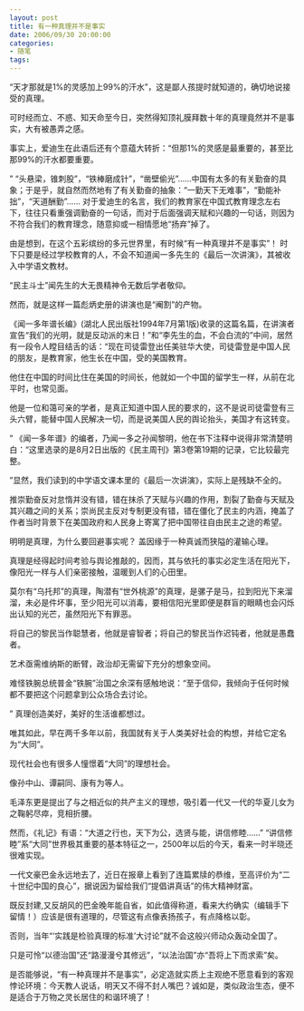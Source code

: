 ```yaml
---
layout: post
title: 有一种真理并不是事实
date: 2006/09/30 20:00:00
categories: 
- 随笔
tags: 
---
```


“天才那就是1%的灵感加上99%的汗水”，这是鄙人孩提时就知道的，确切地说接受的真理。

可时经而立、不惑、知天命至今日，突然得知顶礼膜拜数十年的真理竟然并不是事实，大有被愚弄之感。

事实上，爱迪生在此语后还有个意蕴大转折：“但那1%的灵感是最重要的，甚至比那99%的汗水都要重要。

” “头悬梁，锥刺股”，“铁棒磨成针”，“凿壁偷光”……中国有太多的有关勤奋的具象；于是乎，就自然而然地有了有关勤奋的抽象：“一勤天下无难事”，“勤能补拙”，“天道酬勤”…… 对于爱迪生的名言，我们的教育家在中国式教育理念左右下，往往只看重强调勤奋的一句话，而对于后面强调天赋和兴趣的一句话，则因为不符合我们的教育理念，随意抑或一相情愿地“扬弃”掉了。

由是想到，在这个五彩缤纷的多元世界里，有时候“有一种真理并不是事实”！ 时下只要是经过学校教育的人，不会不知道闻一多先生的《最后一次讲演》，其被收入中学语文教材。

“民主斗士”闻先生的大无畏精神令无数后学者敬仰。

然而，就是这样一篇彪炳史册的讲演也是“阉割”的产物。

《闻一多年谱长编》(湖北人民出版社1994年7月第1版)收录的这篇名篇，在讲演者宣告“我们的光明，就是反动派的末日！”和“李先生的血，不会白流的”中间，居然有一段令人瞠目结舌的话：“现在司徒雷登出任美驻华大使，司徒雷登是中国人民的朋友，是教育家，他生长在中国，受的美国教育。

他住在中国的时间比住在美国的时间长，他就如一个中国的留学生一样，从前在北平时，也常见面。

他是一位和蔼可亲的学者，是真正知道中国人民的要求的，这不是说司徒雷登有三头六臂，能替中国人民解决一切，而是说美国人民的舆论抬头，美国才有这转变。

” 《闻一多年谱》的编者，乃闻一多之孙闻黎明，他在书下注释中说得非常清楚明白：“这里选录的是8月2日出版的《民主周刊》第3卷第19期的记录，它比较最完整。

”显然，我们读到的中学语文课本里的《最后一次讲演》，实际上是残缺不全的。

推崇勤奋反对怠惰并没有错，错在抹杀了天赋与兴趣的作用，割裂了勤奋与天赋及其兴趣之间的关系；崇尚民主反对专制更没有错，错在僵化了民主的内涵，掩盖了作者当时背景下在美国政府和人民身上寄寓了把中国带往自由民主之途的希望。

明明是真理，为什么要回避事实呢？ 盖因缘于一种真诚而狭隘的灌输心理。

真理是经得起时间考验与舆论推敲的，因而，其与依托的事实必定生活在阳光下，像阳光一样与人们亲密接触，温暖到人们的心田里。

莫尔有“乌托邦”的真理，陶潜有“世外桃源”的真理，是骡子是马，拉到阳光下来溜溜，未必是件坏事，至少阳光可以消毒，要相信阳光里即便是群盲的眼睛也会闪烁出认知的光芒，虽然阳光下有罪恶。

将自己的黎民当作聪慧者，他就是睿智者；将自己的黎民当作迟钝者，他就是愚蠢者。

艺术亟需维纳斯的断臂，政治却无需留下充分的想象空间。

难怪铁腕总统普金“铁腕”治国之余深有感触地说：“至于信仰，我倾向于任何时候都不要把这个问题拿到公众场合去讨论。

” 真理创造美好，美好的生活谁都想过。

唯其如此，早在两千多年以前，我国就有关于人类美好社会的构想，并给它定名为“大同”。

现代社会也有很多人憧憬着“大同”的理想社会。

像孙中山、谭嗣同、康有为等人。

毛泽东更是提出了与之相近似的共产主义的理想，吸引着一代又一代的华夏儿女为之鞠躬尽瘁，竞相折腰。

然而，《礼记》有语：“大道之行也，天下为公，选贤与能，讲信修睦……” “讲信修睦”系“大同”世界极其重要的基本特征之一，2500年以后的今天，看来一时半晓还很难实现。

一代文豪巴金永远地去了，近日在报章上看到了连篇累牍的恭维，至高评价为“二十世纪中国的良心”，据说因为留给我们“提倡讲真话”的伟大精神财富。

既反封建,又反胡风的巴金晚年能自省，如此值得称道，看来大约确实（编辑手下留情！）应该是很有道理的，尽管这有点像表扬孩子，有点降格以彰。

否则，当年“‘实践是检验真理的标准’大讨论”就不会这般兴师动众轰动全国了。

只是可怜“以德治国”还“路漫漫兮其修远”，“以法治国”亦“吾将上下而求索”矣。

是否能够说，“有一种真理并不是事实”，必定造就实质上主观绝不愿意看到的客观悖论环境：今天教人说话，明天又不得不封人嘴巴？诚如是，类似政治生态，便不是适合于万物之灵长居住的和谐环境了！
